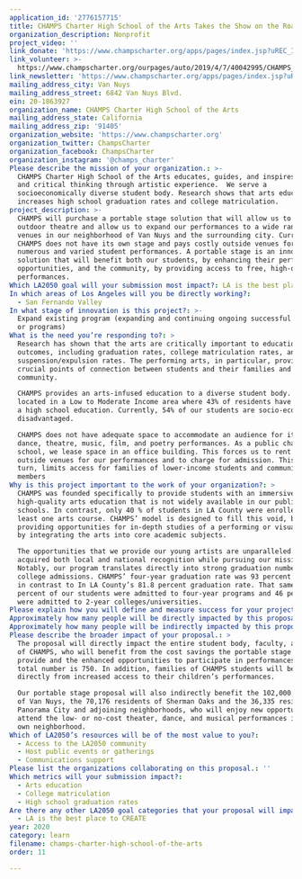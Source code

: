 ```yaml
---
application_id: '2776157715'
title: CHAMPS Charter High School of the Arts Takes the Show on the Road
organization_description: Nonprofit
project_video: ''
link_donate: 'https://www.champscharter.org/apps/pages/index.jsp?uREC_ID=400708&type=d'
link_volunteer: >-
  https://www.champscharter.org/ourpages/auto/2019/4/7/40042995/CHAMPS_Volunteer_Handbook_2016-17.pdf
link_newsletter: 'https://www.champscharter.org/apps/pages/index.jsp?uREC_ID=442526&type=d'
mailing_address_city: Van Nuys
mailing_address_street: 6842 Van Nuys Blvd.
ein: 20-1863927
organization_name: CHAMPS Charter High School of the Arts
mailing_address_state: California
mailing_address_zip: '91405'
organization_website: 'https://www.champscharter.org'
organization_twitter: ChampsCharter
organization_facebook: ChampsCharter
organization_instagram: '@champs_charter'
Please describe the mission of your organization.: >-
  CHAMPS Charter High School of the Arts educates, guides, and inspires creative
  and critical thinking through artistic experience.  We serve a
  socioeconomically diverse student body. Research shows that arts education
  increases high school graduation rates and college matriculation. 
project_description: >-
  CHAMPS will purchase a portable stage solution that will allow us to set up an
  outdoor theatre and allow us to expand our performances to a wide range of
  venues in our neighborhood of Van Nuys and the surrounding city. Currently,
  CHAMPS does not have its own stage and pays costly outside venues for our
  numerous and varied student performances. A portable stage is an innovative
  solution that will benefit both our students, by enhancing their performance
  opportunities, and the community, by providing access to free, high-quality
  performances. 
Which LA2050 goal will your submission most impact?: LA is the best place to LEARN
In which areas of Los Angeles will you be directly working?:
  - San Fernando Valley
In what stage of innovation is this project?: >-
  Expand existing program (expanding and continuing ongoing successful projects
  or programs)
What is the need you’re responding to?: >
  Research has shown that the arts are critically important to educational
  outcomes, including graduation rates, college matriculation rates, and
  suspension/expulsion rates. The performing arts, in particular, provide
  crucial points of connection between students and their families and
  community. 

  CHAMPS provides an arts-infused education to a diverse student body. We are
  located in a Low to Moderate Income area where 43% of residents have less than
  a high school education. Currently, 54% of our students are socio-economically
  disadvantaged. 

  CHAMPS does not have adequate space to accommodate an audience for its many
  dance, theatre, music, film, and poetry performances. As a public charter
  school, we lease space in an office building. This forces us to rent costly
  outside venues for our performances and to charge for admission. This, in
  turn, limits access for families of lower-income students and community
  members
Why is this project important to the work of your organization?: >
  CHAMPS was founded specifically to provide students with an immersive,
  high-quality arts education that is not widely available in our public
  schools. In contrast, only 40 % of students in LA County were enrolled in at
  least one arts course. CHAMPS’ model is designed to fill this void, both by
  providing opportunities for in-depth studies of a performing or visual art and
  by integrating the arts into core academic subjects. 

  The opportunities that we provide our young artists are unparalleled as we’ve
  acquired both local and national recognition while pursuing our mission.
  Notably, our program translates directly into strong graduation numbers and
  college admissions. CHAMPS’ four-year graduation rate was 93 percent in 2019,
  in contrast to In LA County’s 81.8 percent graduation rate. That same year, 52
  percent of our students were admitted to four-year programs and 46 percent
  were admitted to 2-year colleges/universities. 
Please explain how you will define and measure success for your project.: "We define success for our portable stage project on two fronts: benefit to the school and benefit to the community. The school will benefit through enhanced performance opportunities, increased school spirit, and reduced cost for performance venues. The community will benefit from increased access to our school performances and outreach programs.\nSpecific metrics for success include:\n•\tRevenue savings. CHAMPS currently spends $25,000 annually for venue rentals. We expect to be able to decrease that amount by at least half with a portable stage solution.\n•\tIncreased attendance at performances by students’ families, particularly lower-income families. Not having to pay rental fees means not having to charge as much (or at all) for attendance, and having more performances at the school eliminates transportation challenges for our families.\n•\tIncreased attendance at performances by members of the community. A portable stage solution allows us to hold more performances in Van Nuys (instead of more distant venues) and increases the desirability of the events for community members. \n•\tIncreased visibility for the school and community interest in the arts. More, and higher-quality, performances for our community will help local families learn about our school. They will inspire children and parents to consider participation in the arts, through enrollment at CHAMPS or otherwise. \n"
Approximately how many people will be directly impacted by this proposal?: '750'
Approximately how many people will be indirectly impacted by this proposal?: '208511'
Please describe the broader impact of your proposal.: >
  The proposal will directly impact the entire student body, faculty, and staff
  of CHAMPS, who will benefit from the cost savings the portable stage will
  provide and the enhanced opportunities to participate in performances. That
  total number is 750. In addition, families of CHAMPS students will benefit
  directly from increased access to their children’s performances. 

  Our portable stage proposal will also indirectly benefit the 102,000 residents
  of Van Nuys, the 70,176 residents of Sherman Oaks and the 36,335 residents of
  Panorama City and adjoining neighborhoods, who will enjoy new opportunities to
  attend the low- or no-cost theater, dance, and musical performances in their
  own neighborhood. 
Which of LA2050’s resources will be of the most value to you?:
  - Access to the LA2050 community
  - Host public events or gatherings
  - Communications support
Please list the organizations collaborating on this proposal.: ''
Which metrics will your submission impact?:
  - Arts education
  - College matriculation
  - High school graduation rates
Are there any other LA2050 goal categories that your proposal will impact?:
  - LA is the best place to CREATE
year: 2020
category: learn
filename: champs-charter-high-school-of-the-arts
order: 11

---
```


